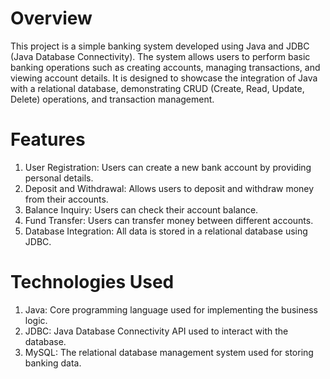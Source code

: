 # Overview
This project is a simple banking system developed using Java and JDBC (Java Database Connectivity). The system allows users to perform basic banking operations such as creating accounts, managing transactions, and viewing account details. It is designed to showcase the integration of Java with a relational database, demonstrating CRUD (Create, Read, Update, Delete) operations, and transaction management.

# Features
1. User Registration: Users can create a new bank account by providing personal details.
2. Deposit and Withdrawal: Allows users to deposit and withdraw money from their accounts.
3. Balance Inquiry: Users can check their account balance.
4. Fund Transfer: Users can transfer money between different accounts.
5. Database Integration: All data is stored in a relational database using JDBC.

# Technologies Used
1. Java: Core programming language used for implementing the business logic.
2. JDBC: Java Database Connectivity API used to interact with the database.
3. MySQL: The relational database management system used for storing banking data.
